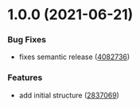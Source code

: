 # 1.0.0 (2021-06-21)


### Bug Fixes

* fixes semantic release ([4082736](https://github.com/alanflpns/lab01/commit/40827366c95ee2f86de18e7cc97e953591a26db8))


### Features

* add initial structure ([2837069](https://github.com/alanflpns/lab01/commit/2837069ba68f81bf6252dd8467463b8d46b6738a))

